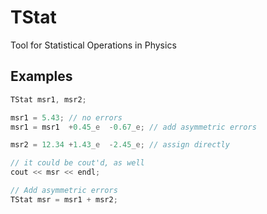# TStat
Tool for Statistical Operations in Physics

## Examples

```c++
TStat msr1, msr2;

msr1 = 5.43; // no errors
msr1 = msr1  +0.45_e  -0.67_e; // add asymmetric errors

msr2 = 12.34 +1.43_e  -2.45_e; // assign directly

// it could be cout'd, as well
cout << msr << endl;

// Add asymmetric errors
TStat msr = msr1 + msr2;
